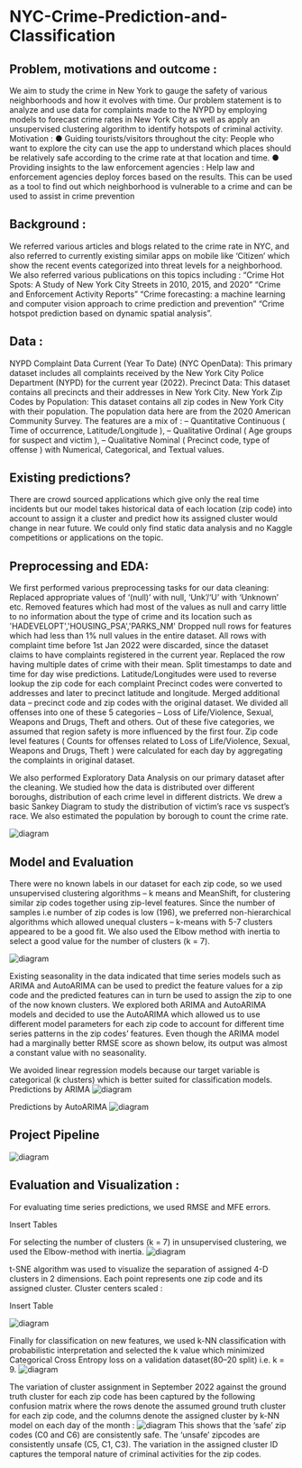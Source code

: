 # NYC-Crime-Prediction-and-Classification

## Problem, motivations and outcome :
We aim to study the crime in New York to gauge the safety of various neighborhoods
and how it evolves with time.
Our problem statement is to analyze and use data for complaints made to the NYPD by
employing models to forecast crime rates in New York City as well as apply an
unsupervised clustering algorithm to identify hotspots of criminal activity.
Motivation :
● Guiding tourists/visitors throughout the city:
People who want to explore the city can use the app to understand which
places should be relatively safe according to the crime rate at that location
and time.
● Providing insights to the law enforcement agencies :
Help law and enforcement agencies deploy forces based on the results.
This can be used as a tool to find out which neighborhood is vulnerable to
a crime and can be used to assist in crime prevention
## Background :
We referred various articles and blogs related to the crime rate in NYC, and also
referred to currently existing similar apps on mobile like ‘Citizen’ which show the recent
events categorized into threat levels for a neighborhood. We also referred various
publications on this topics including :
“Crime Hot Spots: A Study of New York City Streets in 2010, 2015, and 2020”
“Crime and Enforcement Activity Reports”
“Crime forecasting: a machine learning and computer vision approach to crime
prediction and prevention”
“Crime hotspot prediction based on dynamic spatial analysis”.
## Data :
NYPD Complaint Data Current (Year To Date) (NYC OpenData): This primary dataset includes all complaints received by the New York City Police Department (NYPD) for the current year (2022). 
Precinct Data: This dataset contains all precincts and their addresses in New York City.
New York Zip Codes by Population: This dataset contains all zip codes in New York City with their population. The population data here are from the 2020 American Community Survey. 
The features are a mix of : 
	– Quantitative Continuous ( Time of occurrence, Latitude/Longitude ), 
	– Qualitative Ordinal ( Age groups for suspect and victim ), 
	– Qualitative Nominal ( Precinct code, type of offense ) 
with Numerical, Categorical, and Textual values.
## Existing predictions?
There are crowd sourced applications which give only the real time incidents but our model takes historical data of each location (zip code) into account to assign it a cluster and predict how its assigned cluster would change in near future. We could only find static data analysis and no Kaggle competitions or applications on the topic.

## Preprocessing and EDA:
We first performed various preprocessing tasks for our data cleaning:
Replaced appropriate values of ‘(null)’ with null, ‘Unk’/‘U’ with ‘Unknown’ etc.
Removed features which had most of the values as null and carry little to no information about the type of crime and its location such as 'HADEVELOPT','HOUSING_PSA','PARKS_NM'
Dropped null rows for features which had less than 1% null values in the entire dataset.
All rows with complaint time before 1st Jan 2022 were discarded, since the dataset claims to have complaints registered in the current year.
Replaced the row having multiple dates of crime with their mean.
Split timestamps to date and time for day wise predictions.
Latitude/Longitudes were used to reverse lookup the zip code for each complaint
Precinct codes were converted to addresses and later to precinct latitude and longitude.
Merged additional data – precinct code and zip codes with the original dataset.
We divided all offenses into one of these 5 categories – Loss of Life/Violence, Sexual, Weapons and Drugs, Theft and others. Out of these five categories, we assumed that region safety is more influenced by the first four.
Zip code level features ( Counts for offenses related to Loss of Life/Violence, Sexual, Weapons and Drugs, Theft ) were calculated for each day by aggregating the complaints in original dataset.

We also performed Exploratory Data Analysis on our primary dataset after the cleaning. We studied how the data is distributed over different boroughs, distribution of each crime level in different districts. We drew a basic Sankey Diagram to study the distribution of victim’s race vs suspect’s race. We also estimated the population by borough to count the crime rate.

![diagram](https://github.com/n1khilmane/Youtube-Exploratory-Data-Analysis/blob/main/images/architecture.png)

## Model and Evaluation
There were no known labels in our dataset for each zip code, so we used unsupervised clustering algorithms – k means and MeanShift, for clustering similar zip codes together using zip-level features. 
Since the number of samples i.e number of zip codes is low (196), we preferred non-hierarchical algorithms which allowed unequal clusters – k-means with 5-7 clusters appeared to be a good fit. We also used the Elbow method with inertia to select a good value for the number of clusters (k = 7).

![diagram](https://github.com/n1khilmane/Youtube-Exploratory-Data-Analysis/blob/main/images/architecture.png)

Existing seasonality in the data indicated that time series models such as ARIMA and AutoARIMA can be used to predict the feature values for a zip code and the predicted features can in turn be used to assign the zip to one of the now known clusters.
We explored both ARIMA and AutoARIMA models and decided to use the AutoARIMA which allowed us to use different model parameters for each zip code to account for different time series patterns in the zip codes’ features. Even though the ARIMA model had a marginally better RMSE score as shown below, its output was almost a constant value with no seasonality.

We avoided linear regression models because our target variable is categorical (k clusters) which is better suited for classification models.
Predictions by ARIMA
![diagram](https://github.com/n1khilmane/Youtube-Exploratory-Data-Analysis/blob/main/images/architecture.png)

Predictions by AutoARIMA
![diagram](https://github.com/n1khilmane/Youtube-Exploratory-Data-Analysis/blob/main/images/architecture.png)

## Project Pipeline
![diagram](https://github.com/n1khilmane/Youtube-Exploratory-Data-Analysis/blob/main/images/architecture.png)

## Evaluation and Visualization :
For evaluating time series predictions, we used RMSE and MFE errors.

Insert Tables

For selecting the number of clusters (k = 7) in unsupervised clustering, we used the Elbow-method with inertia.
![diagram](https://github.com/n1khilmane/Youtube-Exploratory-Data-Analysis/blob/main/images/architecture.png)

t-SNE algorithm was used to visualize the separation of assigned 4-D clusters in 2 dimensions. Each point represents one zip code and its assigned cluster.
Cluster centers scaled : 

Insert Table

![diagram](https://github.com/n1khilmane/Youtube-Exploratory-Data-Analysis/blob/main/images/architecture.png)

Finally for classification on new features, we used k-NN classification with probabilistic interpretation and selected the k value which minimized Categorical Cross Entropy loss on a validation dataset(80–20 split) i.e. k = 9.
![diagram](https://github.com/n1khilmane/Youtube-Exploratory-Data-Analysis/blob/main/images/architecture.png)

The variation of cluster assignment in September 2022 against the ground truth cluster for each zip code has been captured by the following confusion matrix where the rows denote the assumed ground truth cluster for each zip code, and the columns denote the assigned cluster by k-NN model on each day of the month : 
![diagram](https://github.com/n1khilmane/Youtube-Exploratory-Data-Analysis/blob/main/images/architecture.png)
This shows that the ‘safe’ zip codes (C0 and C6) are consistently safe. The ‘unsafe’ zipcodes are consistently unsafe (C5, C1, C3). The variation in the assigned cluster ID captures the temporal nature of criminal activities for the zip codes.
